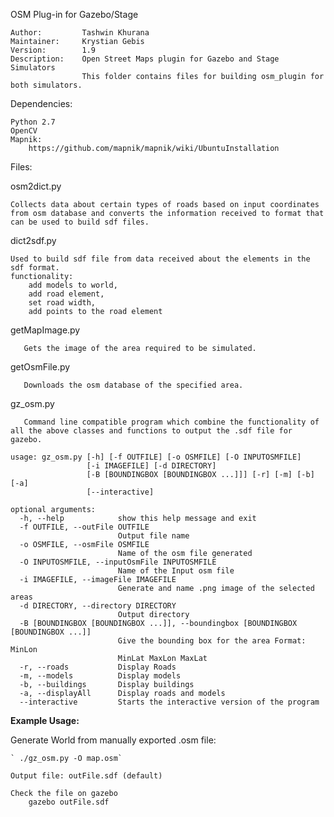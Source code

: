 OSM Plug-in for Gazebo/Stage
	
	Author:         Tashwin Khurana
	Maintainer:     Krystian Gebis
	Version:        1.9
	Description:    Open Street Maps plugin for Gazebo and Stage Simulators
	                This folder contains files for building osm_plugin for both simulators.
	

Dependencies:

	Python 2.7
	OpenCV
	Mapnik:
		https://github.com/mapnik/mapnik/wiki/UbuntuInstallation


Files:


osm2dict.py

	Collects data about certain types of roads based on input coordinates from osm database and converts the information received to format that can be used to build sdf files.

dict2sdf.py

	Used to build sdf file from data received about the elements in the sdf format. 
	functionality: 
		add models to world, 
		add road element, 
		set road width, 
		add points to the road element

getMapImage.py

       Gets the image of the area required to be simulated.
       
getOsmFile.py

       Downloads the osm database of the specified area.

gz_osm.py

       Command line compatible program which combine the functionality of all the above classes and functions to output the .sdf file for gazebo. 

	usage: gz_osm.py [-h] [-f OUTFILE] [-o OSMFILE] [-O INPUTOSMFILE]
	                 [-i IMAGEFILE] [-d DIRECTORY]
	                 [-B [BOUNDINGBOX [BOUNDINGBOX ...]]] [-r] [-m] [-b] [-a]
	                 [--interactive]
	
	optional arguments:
	  -h, --help            show this help message and exit
	  -f OUTFILE, --outFile OUTFILE
	                        Output file name
	  -o OSMFILE, --osmFile OSMFILE
	                        Name of the osm file generated
	  -O INPUTOSMFILE, --inputOsmFile INPUTOSMFILE
	                        Name of the Input osm file
	  -i IMAGEFILE, --imageFile IMAGEFILE
	                        Generate and name .png image of the selected areas
	  -d DIRECTORY, --directory DIRECTORY
	                        Output directory
	  -B [BOUNDINGBOX [BOUNDINGBOX ...]], --boundingbox [BOUNDINGBOX [BOUNDINGBOX ...]]
	                        Give the bounding box for the area Format: MinLon
	                        MinLat MaxLon MaxLat
	  -r, --roads           Display Roads
	  -m, --models          Display models
	  -b, --buildings       Display buildings
	  -a, --displayAll      Display roads and models
	  --interactive         Starts the interactive version of the program



**Example Usage:**

Generate World from manually exported .osm file:
	
	` ./gz_osm.py -O map.osm`
	
	Output file: outFile.sdf (default)

	Check the file on gazebo
		gazebo outFile.sdf
